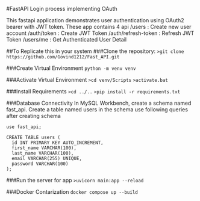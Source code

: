 #FastAPI Login process implementing OAuth

This fastapi application demonstrates user authentication using OAuth2 bearer with JWT token. These app contains 4 api
/users	            : Create new user account
/auth/token	        : Create JWT Token
/auth/refresh-token	: Refresh JWT Token
/users/me	          : Get Authenticated User Detail

##To Replicate this in your system
###Clone the repository:
```>git clone https://github.com/Govind1212/Fast_API.git```

###Create Virtual Environment
```python -m venv venv```

###Activate Virtual Environment
```>cd venv/Scripts```
```>activate.bat```

###Install Requirements
```>cd ../..```
```>pip install -r requirements.txt```

###Database Connectivity
In MySQL Workbench, create a schema named fast_api. Create a table named users in the schema
use following queries after creating schema
```
use fast_api;

CREATE TABLE users (
  id INT PRIMARY KEY AUTO_INCREMENT,
  first_name VARCHAR(100),
  last_name VARCHAR(100),
  email VARCHAR(255) UNIQUE,
  password VARCHAR(100)
);

```
###Run the server for app
```>uvicorn main:app --reload```

###Docker Contarization
```docker compose up --build```
